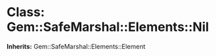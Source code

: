 # Class: Gem::SafeMarshal::Elements::Nil
**Inherits:** Gem::SafeMarshal::Elements::Element
    





